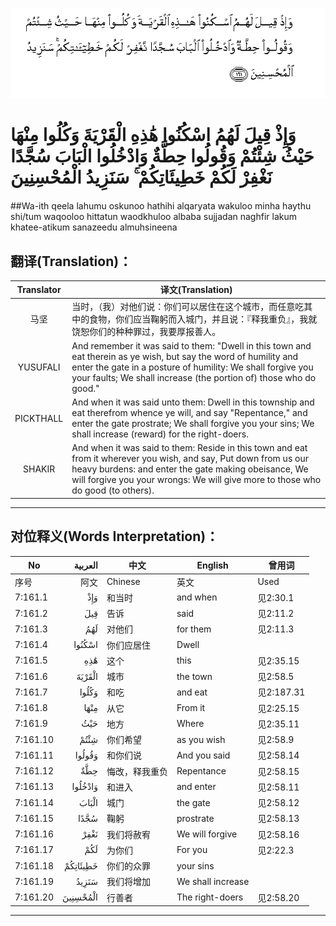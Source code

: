 ![007:161](images/007_161.gif)

# وَإِذْ قِيلَ لَهُمُ اسْكُنُوا هَٰذِهِ الْقَرْيَةَ وَكُلُوا مِنْهَا حَيْثُ شِئْتُمْ وَقُولُوا حِطَّةٌ وَادْخُلُوا الْبَابَ سُجَّدًا نَغْفِرْ لَكُمْ خَطِيئَاتِكُمْ ۚ سَنَزِيدُ الْمُحْسِنِينَ 

##Wa-ith qeela lahumu oskunoo hathihi alqaryata wakuloo minha haythu shi/tum waqooloo hittatun waodkhuloo albaba sujjadan naghfir lakum khatee-atikum sanazeedu almuhsineena 

## 翻译(Translation)：

| Translator | 译文(Translation)                                            |
| :--------: | ------------------------------------------------------------ |
|    马坚    | 当时，（我）对他们说：你们可以居住在这个城市，而任意吃其中的食物，你们应当鞠躬而入城门，并且说：『释我重负』，我就饶恕你们的种种罪过，我要厚报善人。 |
|  YUSUFALI  | And remember it was said to them: "Dwell in this town and eat therein as ye wish, but say the word of humility and enter the gate in a posture of humility: We shall forgive you your faults; We shall increase (the portion of) those who do good." |
| PICKTHALL  | And when it was said unto them: Dwell in this township and eat therefrom whence ye will, and say "Repentance," and enter the gate prostrate; We shall forgive you your sins; We shall increase (reward) for the right-doers. |
|   SHAKIR   | And when it was said to them: Reside in this town and eat from it wherever you wish, and say, Put down from us our heavy burdens: and enter the gate making obeisance, We will forgive you your wrongs: We will give more to those who do good (to others). |

---

## 对位释义(Words Interpretation)：

| No   | العربية | 中文    | English | 曾用词 |
| ---- | ------: | ------- | ------- | ------ |
| 序号 |    阿文 | Chinese | 英文    | Used   |
| 7:161.1  | وَإِذْ      | 和当时         | and when          | 见2:30.1   |
| 7:161.2  | قِيلَ      | 告诉           | said              | 见2:11.2   |
| 7:161.3  | لَهُمُ      | 对他们         | for them          | 见2:11.3   |
| 7:161.4  | اسْكُنُوا   | 你们应居住     | Dwell             |            |
| 7:161.5  | هَٰذِهِ      | 这个           | this              | 见2:35.15  |
| 7:161.6  | الْقَرْيَةَ   | 城市           | the town          | 见2:58.5   |
| 7:161.7  | وَكُلُوا    | 和吃           | and eat           | 见2:187.31 |
| 7:161.8  | مِنْهَا     | 从它           | From it           | 见2:25.15  |
| 7:161.9  | حَيْثُ      | 地方           | Where             | 见2:35.11  |
| 7:161.10 | شِئْتُمْ     | 你们希望       | as you wish       | 见2:58.9   |
| 7:161.11 | وَقُولُوا   | 和你们说       | And you said      | 见2:58.14  |
| 7:161.12 | حِطَّةٌ      | 悔改，释我重负 | Repentance        | 见2:58.15  |
| 7:161.13 | وَادْخُلُوا  | 和进入         | and enter         | 见2:58.11  |
| 7:161.14 | الْبَابَ    | 城门           | the gate          | 见2:58.12  |
| 7:161.15 | سُجَّدًا     | 鞠躬           | prostrate         | 见2:58.13  |
| 7:161.16 | نَغْفِرْ     | 我们将赦宥     | We will forgive   | 见2:58.16  |
| 7:161.17 | لَكُمْ      | 为你们         | For you           | 见2:22.3   |
| 7:161.18 | خَطِيئَاتِكُمْ | 你们的众罪     | your sins         |            |
| 7:161.19 | سَنَزِيدُ    | 我们将增加     | We shall increase |            |
| 7:161.20 | الْمُحْسِنِينَ | 行善者         | The right-doers   | 见2:58.20  |

---